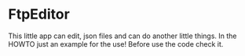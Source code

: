 # FtpEditor 
This little app can edit, json files and can do another little things.
In the HOWTO just an example for the use!
Before use the code check it.
